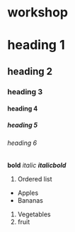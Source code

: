 # workshop
# heading 1

## heading 2

### heading 3
#### heading 4
##### heading 5
###### heading 6

**bold**
*italic*
***italicbold***

1. Ordered list

- Apples
- Bananas
1. Vegetables
2. fruit
